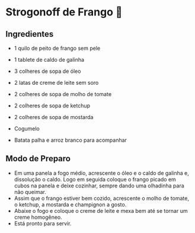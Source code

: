 # Strogonoff de Frango 🐔
## Ingredientes

- 1 quilo de peito de frango sem pele

- 1 tablete de caldo de galinha

- 3 colheres de sopa de óleo

- 2 latas de creme de leite sem soro

- 2 colheres de sopa de molho de tomate

- 2 colheres de sopa de ketchup

- 2 colheres de sopa de mostarda

- Cogumelo

- Batata palha e arroz branco para acompanhar


## Modo de Preparo
- Em uma panela a fogo médio, acrescente o óleo e o caldo de galinha e, dissolução o caldo. Logo em seguida coloque o frango picado em cubos na panela e deixe cozinhar, sempre dando uma olhadinha para não queimar.
- Assim que o frango estiver bem cozido, acrescente o molho de tomate, o ketchup, a mostarda e champignon a gosto.
- Abaixe o fogo e coloque o creme de leite e mexa bem até se tornar um creme homogêneo.
- Está pronto para servir.

 
